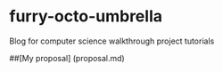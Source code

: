 # furry-octo-umbrella
Blog for computer science walkthrough project tutorials

##[My proposal] (proposal.md)